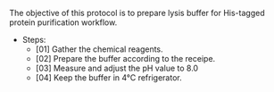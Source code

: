 The objective of this protocol is to prepare lysis buffer for His-tagged protein purification workflow.

- Steps:
  - [01] Gather the chemical reagents.
  - [02] Prepare the buffer according to the receipe.
  - [03] Measure and adjust the pH value to 8.0
  - [04] Keep the buffer in 4°C refrigerator.